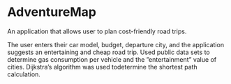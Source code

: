 # AdventureMap
An application that allows user to plan cost-friendly road trips.


The user enters their car model, budget, departure city, and the application suggests an entertaining and cheap road trip.
Used public data sets to determine gas consumption per vehicle and the ”entertainment” value of cities. 
Dijkstra’s algorithm was used todetermine the shortest path calculation.
